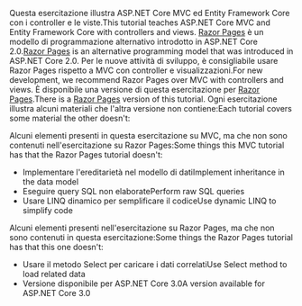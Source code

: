 <span data-ttu-id="61ad0-101">Questa esercitazione illustra ASP.NET Core MVC ed Entity Framework Core con i controller e le viste.</span><span class="sxs-lookup"><span data-stu-id="61ad0-101">This tutorial teaches ASP.NET Core MVC and Entity Framework Core with controllers and views.</span></span> <span data-ttu-id="61ad0-102">[Razor Pages](xref:razor-pages/index) è un modello di programmazione alternativo introdotto in ASP.NET Core 2.0.</span><span class="sxs-lookup"><span data-stu-id="61ad0-102">[Razor Pages](xref:razor-pages/index) is an alternative programming model that was introduced in ASP.NET Core 2.0.</span></span> <span data-ttu-id="61ad0-103">Per le nuove attività di sviluppo, è consigliabile usare Razor Pages rispetto a MVC con controller e visualizzazioni.</span><span class="sxs-lookup"><span data-stu-id="61ad0-103">For new development, we recommend Razor Pages over MVC with controllers and views.</span></span> <span data-ttu-id="61ad0-104">È disponibile una versione di questa esercitazione per [Razor Pages](xref:data/ef-rp/intro).</span><span class="sxs-lookup"><span data-stu-id="61ad0-104">There is a [Razor Pages](xref:data/ef-rp/intro) version of this tutorial.</span></span> <span data-ttu-id="61ad0-105">Ogni esercitazione illustra alcuni materiali che l'altra versione non contiene:</span><span class="sxs-lookup"><span data-stu-id="61ad0-105">Each tutorial covers some material the other doesn't:</span></span>

<span data-ttu-id="61ad0-106">Alcuni elementi presenti in questa esercitazione su MVC, ma che non sono contenuti nell'esercitazione su Razor Pages:</span><span class="sxs-lookup"><span data-stu-id="61ad0-106">Some things this MVC tutorial has that the Razor Pages tutorial doesn't:</span></span>

* <span data-ttu-id="61ad0-107">Implementare l'ereditarietà nel modello di dati</span><span class="sxs-lookup"><span data-stu-id="61ad0-107">Implement inheritance in the data model</span></span>
* <span data-ttu-id="61ad0-108">Eseguire query SQL non elaborate</span><span class="sxs-lookup"><span data-stu-id="61ad0-108">Perform raw SQL queries</span></span>
* <span data-ttu-id="61ad0-109">Usare LINQ dinamico per semplificare il codice</span><span class="sxs-lookup"><span data-stu-id="61ad0-109">Use dynamic LINQ to simplify code</span></span>
 
<span data-ttu-id="61ad0-110">Alcuni elementi presenti nell'esercitazione su Razor Pages, ma che non sono contenuti in questa esercitazione:</span><span class="sxs-lookup"><span data-stu-id="61ad0-110">Some things the Razor Pages tutorial has that this one doesn't:</span></span>

* <span data-ttu-id="61ad0-111">Usare il metodo Select per caricare i dati correlati</span><span class="sxs-lookup"><span data-stu-id="61ad0-111">Use Select method to load related data</span></span>
* <span data-ttu-id="61ad0-112">Versione disponibile per ASP.NET Core 3.0</span><span class="sxs-lookup"><span data-stu-id="61ad0-112">A version available for ASP.NET Core 3.0</span></span>
